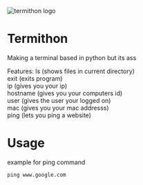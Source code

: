 <img src="https://raw.githubusercontent.com/IdkDwij/Termithon/main/termithon.ico" alt="termithon logo">

# Termithon
Making a terminal based in python but its ass

Features:
ls (shows files in current directory)<br>
exit (exits program)<br>
ip (gives you your ip)<br>
hostname (gives you your computers id)<br>
user (gives the user your logged on)<br>
mac (gives you your mac addresss)<br>
ping (lets you ping a website)<br>

# Usage<br>
example for ping command<br>
```
ping www.google.com
```
